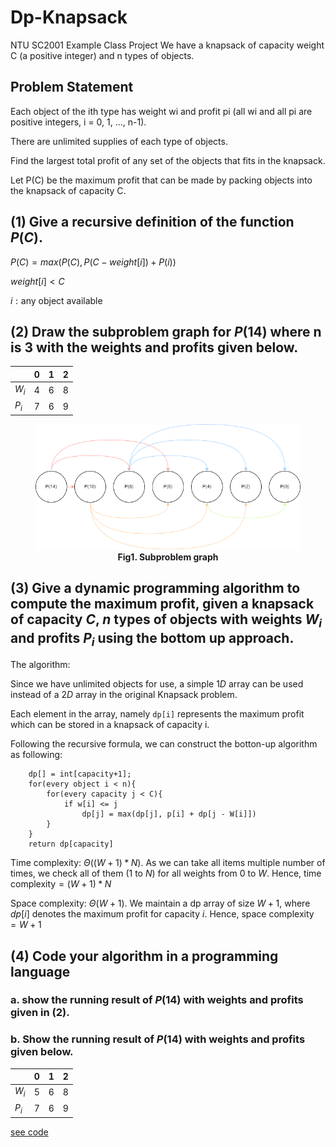 # Dp-Knapsack
NTU SC2001 Example Class Project
We have a knapsack of capacity weight C (a positive integer) and n types of objects.

## Problem Statement

Each object of the ith type has weight wi and profit pi (all wi and all pi are positive
integers, i = 0, 1, …, n-1). 

There are unlimited supplies of each type of objects.

Find the largest total profit of any set of the objects that fits in the knapsack.

Let P(C) be the maximum profit that can be made by packing objects into the knapsack
of capacity C.

## (1) Give a recursive definition of the function $P(C)$.

$P(C) = max(P(C), P(C-weight[i])+P(i))$ 

$weight[i] < C$

$i:\text{any object available}$

## (2) Draw the subproblem graph for $P(14)$ where n is 3 with the weights and profits given below.
|       | 0   | 1   | 2   |
| ----- | --- | --- | --- |
| $W_i$ | 4   | 6   | 8   |
| $P_i$ | 7   | 6   | 9   |

<figure>
<img src = q2.png>
<figcaption align = "center"><b>Fig1. Subproblem graph</b></figcaption>
</figure>


## (3) Give a dynamic programming algorithm to compute the maximum profit, given a knapsack of capacity $C$, $n$ types of objects with weights $W_i$ and profits $P_i$ using the bottom up approach.

The algorithm: 

Since we have unlimited objects for use, a simple $1D$ array can be used instead of a $2D$ array in the original Knapsack problem.

Each element in the array, namely `dp[i]` represents the maximum profit which can be stored in a knapsack of capacity i.

Following the recursive formula, we can construct the botton-up algorithm as following: 

```
    dp[] = int[capacity+1];
    for(every object i < n){
        for(every capacity j < C){
            if w[i] <= j
                dp[j] = max(dp[j], p[i] + dp[j - W[i]])
        }
    }
    return dp[capacity]
```
Time complexity: $Θ((W+1)*N)$. As we can take all items multiple number of times, we check all of them $(1\text{ to }N)$ for all weights from $0$ to $W$. Hence, $\text{time complexity} = (W+1) * N$

Space complexity: $Θ(W+1)$. We maintain a dp array of size $W+1$, where $dp[i]$ denotes the maximum profit for capacity $i$. Hence, $\text{space complexity} = W+1$

## (4) Code your algorithm in a programming language

### a. show the running result of $P(14)$ with weights and profits given in (2).
### b. Show the running result of $P(14)$ with weights and profits given below. 
|       | 0   | 1   | 2   |
| ----- | --- | --- | --- |
| $W_i$ | 5   | 6   | 8   |
| $P_i$ | 7   | 6   | 9   |

[see code](Knapsack.java)